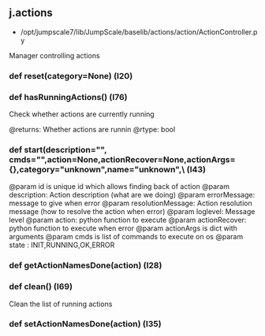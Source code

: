 ## j.actions

- /opt/jumpscale7/lib/JumpScale/baselib/actions/action/ActionController.py

Manager controlling actions

### def reset(category=None) (l20)

### def hasRunningActions() (l76)

Check whether actions are currently running

@returns: Whether actions are runnin
@rtype: bool

### def start(description="", cmds="",action=None,actionRecover=None,actionArgs=\{\},category="unknown",name="unknown",\ (l43)

@param id is unique id which allows finding back of action
@param description: Action description (what are we doing)
@param errorMessage: message to give when error
@param resolutionMessage: Action resolution message (how to resolve the action when error)
@param loglevel: Message level
@param action: python function to execute
@param actionRecover: python function to execute when error
@param actionArgs is dict with arguments
@param cmds is list of commands to execute on os
@param state : INIT,RUNNING,OK,ERROR

### def getActionNamesDone(action) (l28)

### def clean() (l69)

Clean the list of running actions

### def setActionNamesDone(action) (l35)

